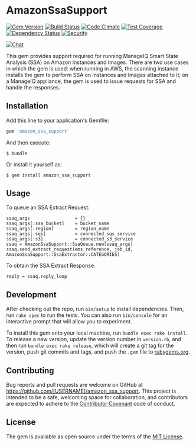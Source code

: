 # AmazonSsaSupport

[![Gem Version](https://badge.fury.io/rb/amazon_ssa_support.svg)](http://badge.fury.io/rb/amazon_ssa_support)
[![Build Status](https://travis-ci.org/ManageIQ/amazon_ssa_support.svg)](https://travis-ci.org/ManageIQ/amazon_ssa_support)
[![Code Climate](https://codeclimate.com/github/ManageIQ/amazon_ssa_support.svg)](https://codeclimate.com/github/ManageIQ/amazon_ssa_support)
[![Test Coverage](https://codeclimate.com/github/ManageIQ/amazon_ssa_support/badges/coverage.svg)](https://codeclimate.com/github/ManageIQ/amazon_ssa_support/coverage)
[![Dependency Status](https://gemnasium.com/ManageIQ/amazon_ssa_support.svg)](https://gemnasium.com/ManageIQ/amazon_ssa_support)
[![Security](https://hakiri.io/github/ManageIQ/amazon_ssa_support/master.svg)](https://hakiri.io/github/ManageIQ/amazon_ssa_support/master)

[![Chat](https://badges.gitter.im/Join%20Chat.svg)](https://gitter.im/ManageIQ/amazon_ssa_support?utm_source=badge&utm_medium=badge&utm_campaign=pr-badge&utm_content=badge)

This gem provides support required for running ManageIQ Smart State Analysis (SSA) on Amazon Instances and Images.
There are two use cases in which the gem is used: when running in AWS, the scanning instance installs the gem to perform SSA on Instances and Images attached to it; on a ManageIQ appliance, the gem is used to issue requests for SSA and handle the responses.

## Installation

Add this line to your application's Gemfile:

```ruby
gem 'amazon_ssa_support'
```

And then execute:

    $ bundle

Or install it yourself as:

    $ gem install amazon_ssa_support

## Usage

To queue an SSA Extract Request:

    ssaq_args                 = {}
    ssaq_args[:ssa_bucket]    = bucket_name
    ssaq_args[:region]        = region_name
    ssaq_args[:sqs]           = connected_sqs_service
    ssaq_args[:s3]            = connected_s3_service
    ssaq = AmazonSsaSupport::SsaQueue.new(ssaq_args)
    ssaq.send_extract_request(ems_reference, job_id, AmazonSsaSupport::SsaExtractor::CATEGORIES)

To obtain the SSA Extract Response:

    reply = ssaq.reply_loop

## Development

After checking out the repo, run `bin/setup` to install dependencies. Then, run `rake spec` to run the tests. You can also run `bin/console` for an interactive prompt that will allow you to experiment.

To install this gem onto your local machine, run `bundle exec rake install`. To release a new version, update the version number in `version.rb`, and then run `bundle exec rake release`, which will create a git tag for the version, push git commits and tags, and push the `.gem` file to [rubygems.org](https://rubygems.org).

## Contributing

Bug reports and pull requests are welcome on GitHub at https://github.com/[USERNAME]/amazon_ssa_support. This project is intended to be a safe, welcoming space for collaboration, and contributors are expected to adhere to the [Contributor Covenant](http://contributor-covenant.org) code of conduct.


## License

The gem is available as open source under the terms of the [MIT License](http://opensource.org/licenses/MIT).


